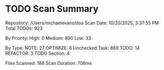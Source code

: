 TODO Scan Summary
=================
Repository: /Users/michaelevans/doa
Scan Date: 10/20/2025, 3:37:55 PM
Total TODOs: 923

By Priority:
  High: 0
  Medium: 890
  Low: 33

By Type:
  NOTE: 27
  OPTIMIZE: 6
  Unchecked Task: 869
  TODO: 14
  REFACTOR: 3
  TODO Section: 4

Files Scanned: 188
Scan Duration: 708ms
